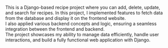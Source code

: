 This is a Django-based recipe project where you can add, delete, update, and search for recipes. In this project, I implemented features to fetch data from the database and display it on the frontend website. <br>I also applied various backend concepts and logic, ensuring a seamless integration between the frontend and backend. <br>The project showcases my ability to manage data efficiently, handle user interactions, and build a fully functional web application with Django.
